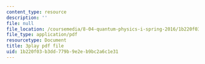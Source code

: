 ```yaml
---
content_type: resource
description: ''
file: null
file_location: /coursemedia/8-04-quantum-physics-i-spring-2016/1b220f03b3dd779b9e2eb9bc2a6c1e31_f079K1f2WQk.pdf
file_type: application/pdf
resourcetype: Document
title: 3play pdf file
uid: 1b220f03-b3dd-779b-9e2e-b9bc2a6c1e31
---
```

